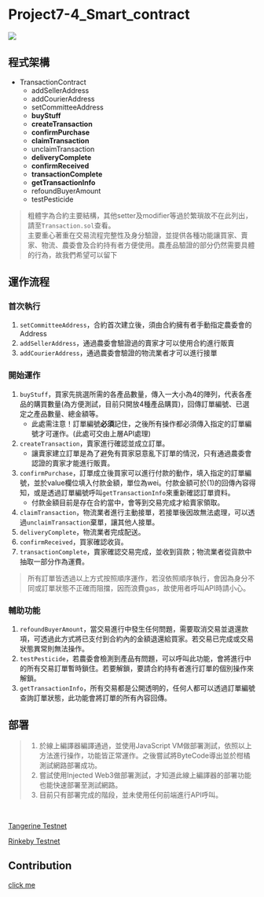 # Project7-4_Smart_contract
![](https://i.imgur.com/jeD6XJI.png)
## 程式架構
- TransactionContract
    - addSellerAddress
    - addCourierAddress
    - setCommitteeAddress
    - **buyStuff**
    - **createTransaction**
    - **confirmPurchase**
    - **claimTransaction**
    - unclaimTransaction
    - **deliveryComplete**
    - **confirmReceived**
    - **transactionComplete**
    - **getTransactionInfo**
    - refoundBuyerAmount
    - testPesticide

> 粗體字為合約主要結構，其他setter及modifier等過於繁瑣故不在此列出，請至`Transaction.sol`查看。  
> 主要重心著重在交易流程完整性及身分驗證，並提供各種功能讓買家、賣家、物流、農委會及合約持有者方便使用。農產品驗證的部分仍然需要具體的行為，故我們希望可以留下

## 運作流程

### 首次執行
1. `setCommitteeAddress`，合約首次建立後，須由合約擁有者手動指定農委會的Address
2. `addSellerAddress`，通過農委會驗證過的賣家才可以使用合約進行販賣
3. `addCourierAddress`，通過農委會驗證的物流業者才可以進行接單

### 開始運作
1. `buyStuff`，買家先挑選所需的各產品數量，傳入一大小為4的陣列，代表各產品的購買數量(為方便測試，目前只開放4種產品購買)，回傳訂單編號、已選定之產品數量、總金額等。
   - 此處需注意！訂單編號**必須**記住，之後所有操作都必須傳入指定的訂單編號才可運作。(此處可交由上層API處理)
2. `createTransaction`，賣家進行確認並成立訂單。
   - 讓賣家建立訂單是為了避免有買家惡意亂下訂單的情況，只有通過農委會認證的賣家才能進行販賣。
3. `confirmPurchase`，訂單成立後買家可以進行付款的動作，填入指定的訂單編號，並於value欄位填入付款金額，單位為wei。付款金額可於(1)的回傳內容得知，或是透過訂單編號呼叫`getTransactionInfo`來重新確認訂單資料。
   - 付款金額目前是存在合約當中，會等到交易完成才給賣家領取。
4. `claimTransaction`，物流業者進行主動接單，若接單後因故無法處理，可以透過`unclaimTransaction`棄單，讓其他人接單。
5. `deliveryComplete`，物流業者完成配送。
6. `confirmReceived`，買家確認收貨。
7. `transactionComplete`，賣家確認交易完成，並收到貨款；物流業者從貨款中抽取一部分作為運費。

> 所有訂單皆透過以上方式按照順序運作，若沒依照順序執行，會因為身分不同或訂單狀態不正確而阻擋，因而浪費gas，故使用者呼叫API時請小心。

### 輔助功能
1. `refoundBuyerAmount`，當交易進行中發生任何問題，需要取消交易並退還款項，可透過此方式將已支付到合約內的金額退還給買家。若交易已完成或交易狀態異常則無法操作。
2. `testPesticide`，若農委會檢測到產品有問題，可以呼叫此功能，會將進行中的所有交易訂單暫時鎖住。若要解鎖，要請合約持有者進行訂單的個別操作來解鎖。
3. `getTransactionInfo`，所有交易都是公開透明的，任何人都可以透過訂單編號查詢訂單狀態，此功能會將訂單的所有內容回傳。
## 部署
> 1. 於線上編譯器編譯通過，並使用JavaScript VM做部署測試，依照以上方法進行操作，功能皆正常運作。之後嘗試將ByteCode導出並於柑橘測試網路部署成功。  
> 2. 嘗試使用Injected Web3做部署測試，才知道此線上編譯器的部署功能也能快速部署至測試網路。  
> 3. 目前只有部署完成的階段，並未使用任何前端進行API呼叫。
<br>

[Tangerine Testnet](https://testnet.tangerine.garden/transaction/0x0e2214d90002da3361d4776e486e6caad9c7315c55e875102da18cdee0f6202c)

[Rinkeby Testnet](https://rinkeby.etherscan.io/tx/0x65a4960a7f157a66e045eb80d2748103a5d61ad0efef0d6f37e8a61729cc0570)

## Contribution
[click me](https://hackmd.io/@molrobot/B1AeclryL)
